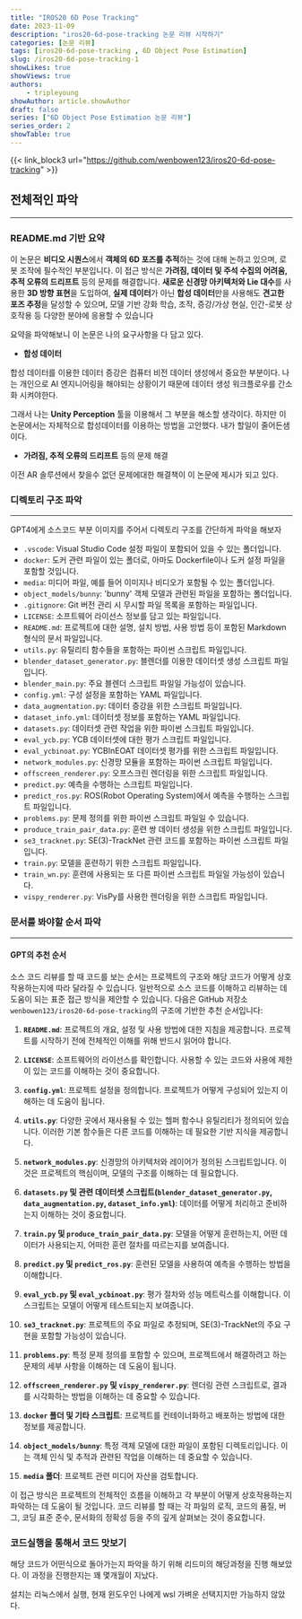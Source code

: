 ```yaml
---
title: "IROS20 6D Pose Tracking"
date: 2023-11-09
description: "iros20-6d-pose-tracking 논문 리뷰 시작하기"
categories: [논문 리뷰]
tags: [iros20-6d-pose-tracking , 6D Object Pose Estimation]
slug: /iros20-6d-pose-tracking-1
showLikes: true
showViews: true
authors: 
    - tripleyoung
showAuthor: article.showAuthor
draft: false
series: ["6D Object Pose Estimation 논문 리뷰"]
series_order: 2
showTable: true
---
```

{{< link_block3 url="https://github.com/wenbowen123/iros20-6d-pose-tracking" >}}

## 전체적인 파악
***
### README.md 기반 요약

이 논문은 **비디오 시퀀스**에서 **객체의 6D 포즈를 추적**하는 것에 대해 논하고 있으며, 로봇 조작에 필수적인 부분입니다. 이 접근 방식은 **가려짐, 데이터 및 주석 수집의 어려움, 추적 오류의 드리프트** 등의 문제를 해결합니다. **새로운 신경망 아키텍처와 Lie 대수**를 사용한 **3D 방향 표현**을 도입하여, **실제 데이터**가 아닌 **합성 데이터**만을 사용해도 **견고한 포즈 추정**을 달성할 수 있으며, 모델 기반 강화 학습, 조작, 증강/가상 현실, 인간-로봇 상호작용 등 다양한 분야에 응용할 수 있습니다

요약을 파악해보니 이 논문은 나의 요구사항을 다 담고 있다.

- **합성 데이터**

합성 데이터를 이용한 데이터 증강은 컴퓨터 비전 데이터 생성에서 중요한 부분이다. 나는 개인으로 AI 엔지니어링을 해야되는 상황이기 때문에
데이터 생성 워크플로우를 간소화 시켜야한다.

그래서 나는 **Unity Perception** 툴을 이용해서 그 부분을 해소할 생각이다. 하지만 이 논문에서는 자체적으로 합성데이터를 이용하는 방법을 고안했다. 내가 할일이 줄어든샘이다.

- **가려짐, 추적 오류의 드리프트** 등의 문제 해결

이전 AR 솔루션에서 찾을수 없던 문제에대한 해결책이 이 논문에 제시가 되고 있다.



### 디렉토리 구조 파악
***
GPT4에게 소스코드 부분 이미지를 주어서 디렉토리 구조를 간단하게 파악을 해보자

- `.vscode`: Visual Studio Code 설정 파일이 포함되어 있을 수 있는 폴더입니다.
- `docker`: 도커 관련 파일이 있는 폴더로, 아마도 Dockerfile이나 도커 설정 파일을 포함할 것입니다.
- `media`: 미디어 파일, 예를 들어 이미지나 비디오가 포함될 수 있는 폴더입니다.
- `object_models/bunny`: 'bunny' 객체 모델과 관련된 파일을 포함하는 폴더입니다.
- `.gitignore`: Git 버전 관리 시 무시할 파일 목록을 포함하는 파일입니다.
- `LICENSE`: 소프트웨어 라이선스 정보를 담고 있는 파일입니다.
- `README.md`: 프로젝트에 대한 설명, 설치 방법, 사용 방법 등이 포함된 Markdown 형식의 문서 파일입니다.
- `utils.py`: 유틸리티 함수들을 포함하는 파이썬 스크립트 파일입니다.
- `blender_dataset_generator.py`: 블렌더를 이용한 데이터셋 생성 스크립트 파일입니다.
- `blender_main.py`: 주요 블렌더 스크립트 파일일 가능성이 있습니다.
- `config.yml`: 구성 설정을 포함하는 YAML 파일입니다.
- `data_augmentation.py`: 데이터 증강을 위한 스크립트 파일입니다.
- `dataset_info.yml`: 데이터셋 정보를 포함하는 YAML 파일입니다.
- `datasets.py`: 데이터셋 관련 작업을 위한 파이썬 스크립트 파일입니다.
- `eval_ycb.py`: YCB 데이터셋에 대한 평가 스크립트 파일입니다.
- `eval_ycbinoat.py`: YCBInEOAT 데이터셋 평가를 위한 스크립트 파일입니다.
- `network_modules.py`: 신경망 모듈을 포함하는 파이썬 스크립트 파일입니다.
- `offscreen_renderer.py`: 오프스크린 렌더링을 위한 스크립트 파일입니다.
- `predict.py`: 예측을 수행하는 스크립트 파일입니다.
- `predict_ros.py`: ROS(Robot Operating System)에서 예측을 수행하는 스크립트 파일입니다.
- `problems.py`: 문제 정의를 위한 파이썬 스크립트 파일일 수 있습니다.
- `produce_train_pair_data.py`: 훈련 쌍 데이터 생성을 위한 스크립트 파일입니다.
- `se3_tracknet.py`: SE(3)-TrackNet 관련 코드를 포함하는 파이썬 스크립트 파일입니다.
- `train.py`: 모델을 훈련하기 위한 스크립트 파일입니다.
- `train_wn.py`: 훈련에 사용되는 또 다른 파이썬 스크립트 파일일 가능성이 있습니다.
- `vispy_renderer.py`: VisPy를 사용한 렌더링을 위한 스크립트 파일입니다.



### 문서를 봐야할 순서 파악
***
#### GPT의 추천 순서

소스 코드 리뷰를 할 때 코드를 보는 순서는 프로젝트의 구조와 해당 코드가 어떻게 상호 작용하는지에 따라 달라질 수 있습니다. 일반적으로 소스 코드를 이해하고 리뷰하는 데 도움이 되는 표준 접근 방식을 제안할 수 있습니다. 다음은 GitHub 저장소 `wenbowen123/iros20-6d-pose-tracking`의 구조에 기반한 추천 순서입니다:

1. **`README.md`**: 프로젝트의 개요, 설정 및 사용 방법에 대한 지침을 제공합니다. 프로젝트를 시작하기 전에 전체적인 이해를 위해 반드시 읽어야 합니다.

2. **`LICENSE`**: 소프트웨어의 라이선스를 확인합니다. 사용할 수 있는 코드와 사용에 제한이 있는 코드를 이해하는 것이 중요합니다.

3. **`config.yml`**: 프로젝트 설정을 정의합니다. 프로젝트가 어떻게 구성되어 있는지 이해하는 데 도움이 됩니다.

4. **`utils.py`**: 다양한 곳에서 재사용될 수 있는 헬퍼 함수나 유틸리티가 정의되어 있습니다. 이러한 기본 함수들은 다른 코드를 이해하는 데 필요한 기반 지식을 제공합니다.

5. **`network_modules.py`**: 신경망의 아키텍처와 레이어가 정의된 스크립트입니다. 이것은 프로젝트의 핵심이며, 모델의 구조를 이해하는 데 필요합니다.

6. **`datasets.py` 및 관련 데이터셋 스크립트(`blender_dataset_generator.py`, `data_augmentation.py`, `dataset_info.yml`)**: 데이터를 어떻게 처리하고 준비하는지 이해하는 것이 중요합니다.

7. **`train.py` 및 `produce_train_pair_data.py`**: 모델을 어떻게 훈련하는지, 어떤 데이터가 사용되는지, 어떠한 훈련 절차를 따르는지를 보여줍니다.

8. **`predict.py` 및 `predict_ros.py`**: 훈련된 모델을 사용하여 예측을 수행하는 방법을 이해합니다.

9. **`eval_ycb.py` 및 `eval_ycbinoat.py`**: 평가 절차와 성능 메트릭스를 이해합니다. 이 스크립트는 모델이 어떻게 테스트되는지 보여줍니다.

10. **`se3_tracknet.py`**: 프로젝트의 주요 파일로 추정되며, SE(3)-TrackNet의 주요 구현을 포함할 가능성이 있습니다.

11. **`problems.py`**: 특정 문제 정의를 포함할 수 있으며, 프로젝트에서 해결하려고 하는 문제의 세부 사항을 이해하는 데 도움이 됩니다.

12. **`offscreen_renderer.py` 및 `vispy_renderer.py`**: 렌더링 관련 스크립트로, 결과를 시각화하는 방법을 이해하는 데 중요할 수 있습니다.

13. **`docker` 폴더 및 기타 스크립트**: 프로젝트를 컨테이너화하고 배포하는 방법에 대한 정보를 제공합니다.

14. **`object_models/bunny`**: 특정 객체 모델에 대한 파일이 포함된 디렉토리입니다. 이는 객체 인식 및 추적과 관련된 작업을 이해하는 데 중요할 수 있습니다.

15. **`media` 폴더**: 프로젝트 관련 미디어 자산을 검토합니다.

이 접근 방식은 프로젝트의 전체적인 흐름을 이해하고 각 부분이 어떻게 상호작용하는지 파악하는 데 도움이 될 것입니다. 코드 리뷰를 할 때는 각 파일의 로직, 코드의 품질, 버그, 코딩 표준 준수, 문서화의 정확성 등을 주의 깊게 살펴보는 것이 중요합니다.

### 코드실행을 통해서 코드 맛보기

해당 코드가 어떤식으로 돌아가는지 파악을 하기 위해
리드미의 해당과정을 진행 해보았다. 이 과정을 진행한지는 꽤 몇개월이 지났다.

설치는 리눅스에서 실행, 현재 윈도우인 나에게 wsl 가벼운 선택지지만 가능하지 않았다. 



